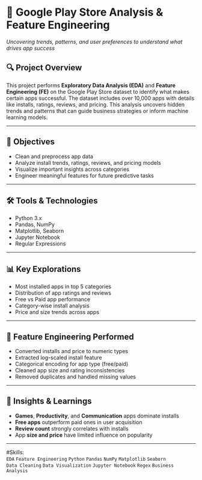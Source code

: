 # 📱 Google Play Store Analysis & Feature Engineering  
_Uncovering trends, patterns, and user preferences to understand what drives app success_

## 🔍 Project Overview

This project performs **Exploratory Data Analysis (EDA)** and **Feature Engineering (FE)** on the Google Play Store dataset to identify what makes certain apps successful. The dataset includes over 10,000 apps with details like installs, ratings, reviews, and pricing. This analysis uncovers hidden trends and patterns that can guide business strategies or inform machine learning models.

---

## 🧠 Objectives

- Clean and preprocess app data
- Analyze install trends, ratings, reviews, and pricing models
- Visualize important insights across categories
- Engineer meaningful features for future predictive tasks

---

## 🛠️ Tools & Technologies

- Python 3.x
- Pandas, NumPy
- Matplotlib, Seaborn
- Jupyter Notebook
- Regular Expressions

---

## 📊 Key Explorations

- Most installed apps in top 5 categories
- Distribution of app ratings and reviews
- Free vs Paid app performance
- Category-wise install analysis
- Price and size trends across apps

---

## 🧪 Feature Engineering Performed

- Converted installs and price to numeric types
- Extracted log-scaled install feature
- Categorical encoding for app type (free/paid)
- Cleaned app size and rating inconsistencies
- Removed duplicates and handled missing values

---

## 📌 Insights & Learnings

- **Games**, **Productivity**, and **Communication** apps dominate installs
- **Free apps** outperform paid ones in user acquisition
- **Review count** strongly correlates with installs
- App **size and price** have limited influence on popularity

---

#Skills:  
`EDA` `Feature Engineering` `Python` `Pandas` `NumPy` `Matplotlib` `Seaborn`  
`Data Cleaning` `Data Visualization` `Jupyter Notebook` `Regex` `Business Analysis`

